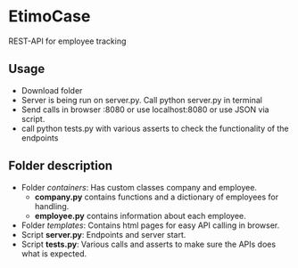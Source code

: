 # EtimoCase
REST-API for employee tracking

## Usage
- Download folder
- Server is being run on server.py. Call python server.py in terminal
- Send calls in browser <ip>:8080 or use localhost:8080 or use JSON via script.
- call python tests.py with various asserts to check the functionality of the endpoints


## Folder description 
- Folder *containers*: Has custom classes company and employee.
  - **company.py** contains functions and a dictionary of employees for handling.
  - **employee.py** contains information about each employee.
- Folder *templates*: Contains html pages for easy API calling in browser.
- Script **server.py**: Endpoints and server start.
- Script **tests.py**: Various calls and asserts to make sure the APIs does what is expected.
